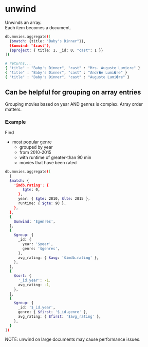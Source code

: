 # unwind  
Unwinds an array.  
Each item becomes a document.  
```bash
db.movies.aggregate([
  {$match: {title: "Baby's Dinner"}},
  {$unwind: "$cast"},
  {$project: { title: 1, _id: 0, "cast": 1 }}
])

# returns...
{ "title" : "Baby's Dinner", "cast" : "Mrs. Auguste Lumiere" }
{ "title" : "Baby's Dinner", "cast" : "Andr�e Lumi�re" }
{ "title" : "Baby's Dinner", "cast" : "Auguste Lumi�re" }
```

## Can be helpful for grouping on array entries
Grouping movies based on year AND genres is complex. Array order matters.  

### Example
Find 
- most popular genre 
  - grouped by year
  - from 2010-2015  
  - with runtime of greater-than 90 min
  - movies that have been rated

```bash
db.movies.aggregate([
  {
  $match: {
    'imdb.rating': {
        $gte: 0,
      },
      year: { $gte: 2010, $lte: 2015 },
      runtime: { $gte: 90 },
    },
  },
  {
    $unwind: '$genres',
  },
  {
    $group: {
      _id: {
        year: '$year',
        genre: '$genres',
      },
      avg_rating: { $avg: '$imdb.rating' },
    },
  },
  {
    $sort: {
      '_id.year': -1,
      avg_rating: -1,
    },
  },
  {
    $group: {
      _id: '$_id.year',
      genre: { $first: '$_id.genre' },
      avg_rating: { $first: '$avg_rating' },
    },
  }
])
```

NOTE: unwind on large documents may cause performance issues.



